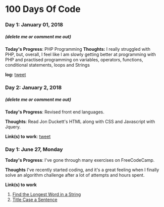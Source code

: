 # 100 Days Of Code 

### Day 1: January 01, 2018 
##### (delete me or comment me out)

**Today's Progress**: PHP Programming 
**Thoughts:** I really struggled with PHP, but, overall, I feel like I am slowly getting better at programming with PHP and practised programming on variables, operators, functions, conditional statements, loops and Strings 

**log:** [tweet](https://twitter.com/Tech_junkee/status/947879994667266056)

### Day 2: January 2, 2018 
##### (delete me or comment me out)

**Today's Progress**: Revised front end languages.

**Thoughts**: Read Jon Duckett's HTML along with CSS and Javascript with Jquery.

**Link(s) to work**: [tweet](https://twitter.com/Tech_junkee/status/948241423861780480)


### Day 1: June 27, Monday

**Today's Progress**: I've gone through many exercises on FreeCodeCamp.

**Thoughts** I've recently started coding, and it's a great feeling when I finally solve an algorithm challenge after a lot of attempts and hours spent.

**Link(s) to work**
1. [Find the Longest Word in a String](https://www.freecodecamp.com/challenges/find-the-longest-word-in-a-string)
2. [Title Case a Sentence](https://www.freecodecamp.com/challenges/title-case-a-sentence)
